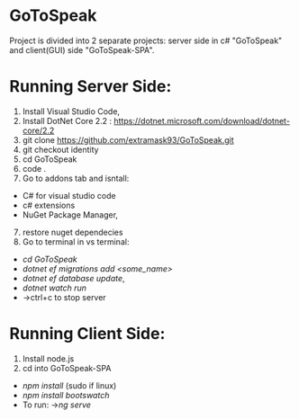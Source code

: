 # GoToSpeak
Project is divided into 2 separate projects: server side in c# "GoToSpeak" and client(GUI) side "GoToSpeak-SPA". 
# Running Server Side:
1. Install Visual Studio Code,
2. Install DotNet Core 2.2 : https://dotnet.microsoft.com/download/dotnet-core/2.2
2. git clone https://github.com/extramask93/GoToSpeak.git
3. git checkout identity
4. cd GoToSpeak
5. code .
6. Go to addons tab and isntall:
  * C# for visual studio code
  * c# extensions
  * NuGet Package Manager,
7. restore nuget dependecies
8. Go to terminal in vs terminal:
* *cd GoToSpeak*
* *dotnet ef migrations add <some_name>*
* *dotnet ef database update*,
* *dotnet watch run*
* ->ctrl+c to stop server
# Running Client Side:
1. Install node.js
3. cd into GoToSpeak-SPA
* *npm install* (sudo if linux)
* *npm install bootswatch*
* To run: ->*ng serve*
